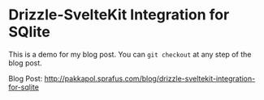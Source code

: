 # Drizzle-SvelteKit Integration for SQlite

This is a demo for my blog post. You can `git checkout` at any step of the blog post.

Blog Post: http://pakkapol.sprafus.com/blog/drizzle-sveltekit-integration-for-sqlite
